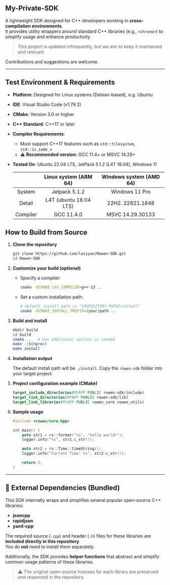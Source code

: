 ## My-Private-SDK
A lightweight SDK designed for C++ developers working in **cross-compilation environments**.  
It provides utility wrappers around standard C++ libraries (e.g., `<chrono>`) to simplify usage and enhance productivity.

> This project is updated infrequently, but we aim to keep it maintained and relevant.

Contributions and suggestions are welcome.

---

## Test Environment & Requirements

- **Platform**: Designed for Linux systems (Debian-based), e.g. Ubuntu
- **IDE**: Visual Studio Code (v1.79.2)
- **CMake**: Version 3.0 or higher
- **C++ Standard**: C++17 or later
- **Compiler Requirements**:
    - Must support C++17 features such as `std::filesystem`, `std::is_same_v`
    - ⚠️ **Recommended version**: GCC 11.4+ or MSVC 14.29+

- **Tested On**: Ubuntu 22.04 LTS, JetPack 5.1.2 (L4T 18.04), Windows 11

    |          | Linux system (ARM 64)  | Windows system (AMD 64) |
    | :---:    | :---:                  | :---:                   |
    | System   | Jetpack 5.1.2          | Windows 11 Pro          |
    | Detail   | L4T (ubuntu 18.04 LTS) | 22H2. 22621.1848        |
    | Compiler | GCC 11.4.0             | MSVC 14.29.30133        |

## How to Build from Source

1. **Clone the repository**

    ```bash
    git clone https://github.com/lasiyan/Rowen-SDK.git
    cd Rowen-SDK
    ```

2. **Customize your build (optional)**

    - Specify a compiler:
      ```bash
      cmake -DCMAKE_CXX_COMPILER=g++-13 ..
      ```
    - Set a custom installation path:
      ```bash
      # default install path is "{REPOSITORY_PATH}/install"
      cmake -DCMAKE_INSTALL_PREFIX=/your/path ..
      ```

3. **Build and install**

    ```bash
    mkdir build
    cd build
    cmake ..   # Use additional options as needed
    make -j$(nproc)
    make install
    ```

4. **Installation output**

    The default install path will be `./install`. Copy the `rowen-sdk` folder into your target project.

5. **Project configuration example (CMake)**

    ```cmake
    target_include_directories(MYAPP PUBLIC rowen-sdk/include)
    target_link_directories(MYAPP PUBLIC rowen-sdk/lib)
    target_link_libraries(MYAPP PUBLIC rowen_core rowen_utils)
    ```

6. **Sample usage**

    ```cpp
    #include <rowen/core.hpp>

    int main() {
        auto str1 = rs::format("%s", "hello world!");
        logger.info("%s", str1.c_str());

        auto str2 = rs::Time::timeString();
        logger.info("Current Time: %s", str2.c_str());

        return 0;
    }
    ```

---

## 🧩 External Dependencies (Bundled)

This SDK internally wraps and simplifies several popular open-source C++ libraries:

- **jsoncpp**
- **rapidjson**
- **yaml-cpp**

The required source (`.cpp`) and header (`.h`) files for these libraries are **included directly in this repository**.  
You do **not** need to install them separately.

Additionally, the SDK provides **helper functions** that abstract and simplify common usage patterns of these libraries.

> ⚠️ The original open-source licenses for each library are preserved and respected in the repository.
